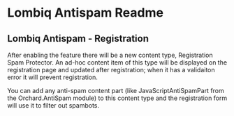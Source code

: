# Lombiq Antispam Readme



## Lombiq Antispam - Registration

After enabling the feature there will be a new content type, Registration Spam Protector. An ad-hoc content item of this type will be displayed on the registration page and updated after registration; when it has a validaiton error it will prevent registration.

You can add any anti-spam content part (like JavaScriptAntiSpamPart from the Orchard.AntiSpam module) to this content type and the registration form will use it to filter out spambots.